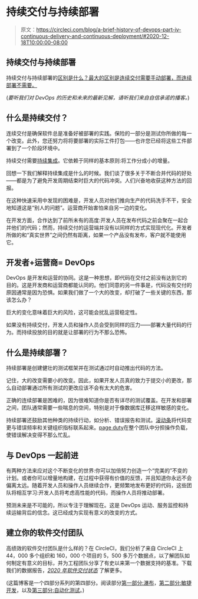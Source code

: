 # 持续交付与持续部署

> 原文：<https://circleci.com/blog/a-brief-history-of-devops-part-iv-continuous-delivery-and-continuous-deployment/#2020-12-18T10:00:00-08:00>

## 持续交付与持续部署

持续交付与持续部署的[区别是什么？最大的区别是连续交付需要手动部署，而连续部署不需要。](https://circleci.com/continuous-integration/#what-is-the-difference-between-continuous-integration-continuous-delivery-and-continuous-deployment)

(*要听我们对 DevOps 的历史和未来的最新见解，请听我们来自自信承诺的播客。*)

## 什么是持续交付？

连续交付是确保软件总是准备好被部署的实践。保险的一部分是测试你所做的每一个改变。此外，您还努力将将要部署的实际工件打包——也许您已经将这些工件部署到了一个阶段环境中。

持续交付需要[持续集成](https://circleci.com/continuous-integration/#what-is-continuous-integration)。它依赖于同样的基本原则:将工作分成小的增量。

回想一下我们解释持续集成是什么的时候。我们谈了很多关于不断合并代码的好处——都是为了避免开发周期结束时巨大的代码冲突。人们兴奋地收获这种方法的回报。

在这种快速采用中发现的困难是，开发人员对他们推向生产的代码洗手不干，安全地知道这是“别人的问题”。运营商开始害怕来自另一边的变化。

在开发方面，合作达到了前所未有的高度:开发人员在发布代码之前会聚在一起合并他们的代码；然而，持续交付的运营端并没有以同样的方式实现现代化。开发者所做的和“真实世界”之间仍然有距离，如果一个产品没有发布，客户就不能使用它。

## 开发者+运营商= DevOps

DevOps 是开发和运营的协同。这是一种思想，即代码在交付之前没有达到它的目的。这是开发商和运营商都能认同的。他们同意的另一件事是，代码没有交付的原因通常是因为恐惧。如果我们做了一个大的改变，却打破了一些关键的东西，那该怎么办？

巨大的变化意味着巨大的风险，这可能会扰乱运营稳定性。

如果没有持续交付，开发人员和操作人员会受到同样的压力——部署大量代码的行为。而持续投放的目的就是让部署的行为不那么恐怖。

## 什么是持续部署？

持续部署是创建健壮的测试框架并在测试通过时自动推出代码的方法。

记住，大的改变需要小的改变。因此，如果开发人员真的致力于提交小的更改，那么自动部署通过所有测试的更改应该不会有太大的危害。

正确的连续部署是困难的，因为很难知道你是否有详尽的测试覆盖。在开发和部署之间，团队通常需要一些喘息的空间，特别是对于像数据库迁移这样敏感的变化。

持续部署还鼓励其他种类的持续行动，如分析、错误报告和测试。[滚动条](https://rollbar.com/)将代码变更与错误频率和关键组织指标联系起来。[page duty](https://www.pagerduty.com/)在整个团队中分担操作负载，使错误解决变得不那么忙乱。

## 与 DevOps 一起前进

有两种方法来应对这个不断变化的世界:你可以加倍努力创造一个“完美的”不变的计划。或者你可以增量地构建，在过程中获得有价值的反馈，并且知道你永远不会偏离太远。随着开发人员和操作人员继续合作，更频繁地发布更好的代码，这些团队将相互学习:开发人员将考虑高性能的代码，而操作人员将推动部署。

预测未来是不可能的，所以专注于理解现在。这是 DevOps 运动、服务监控和持续运输背后的信念。这已经成为实现有意义的改变的方式。

## 建立你的软件交付团队

高绩效的软件交付团队是什么样的？在 CircleCI，我们分析了来自 CircleCI 上 44，000 多个组织和 160，000 个项目的 5，500 多万个数据点，以了解团队如何制定有意义的目标，并为工程团队分享了有史以来第一个数据支持的基准。下载我们的数据报告，[*2020 年软件交付状态*](https://circleci.com/resources/2020-state-of-software-delivery/) 了解更多。

(这篇博客是一个四部分系列的第四部分。阅读部分[第一部分:瀑布](https://circleci.com/blog/a-brief-history-of-devops-part-i-waterfall/)，[第二部分:敏捷开发](https://circleci.com/blog/a-brief-history-of-devops-part-ii-agile-development/)，以及[第三部分:自动化测试](https://circleci.com/blog/a-brief-history-of-devops-part-iii-automated-testing-and-continuous-integration/)。)